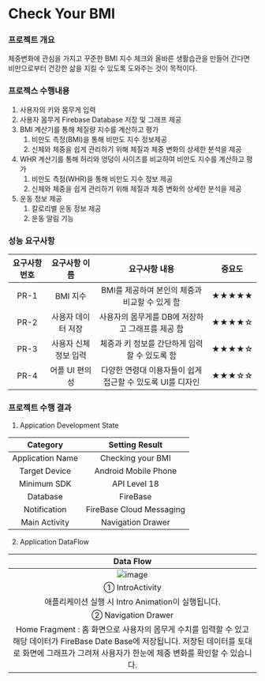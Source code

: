 # Check Your BMI

### 프로젝트 개요
체중변화에 관심을 가지고 꾸준한 BMI 지수 체크와 올바른 생활습관을 만들어 간다면 비만으로부터 건강한 삶을 지킬 수 있도록 도와주는 것이 목적이다.


### 프로젝스 수행내용
  1. 사용자의 키와 몸무게 입력
  2. 사용자 몸무게 Firebase Database 저장 및 그래프 제공
  3. BMI 계산기를 통해 체질량 지수를 계산하고 평가
      1. 비만도 측정(BMI)을 통해 비만도 지수 정보제공
      2. 신체와 체중을 쉽게 관리하기 위해 체질과 체중 변화의 상세한 분석을 제공
  4. WHR 계산기를 통해 허리와 엉덩이 사이즈를 비교하여 비만도 지수를 계산하고 평가
      1. 비만도 측정(WHR)을 통해 비만도 지수 정보 제공
      2. 신체와 체중을 쉽게 관리하기 위해 체질과 체중 변화의 상세한 분석을 제공
  5. 운동 정보 제공
      1. 칼로리별 운동 정보 제공
      2. 운동 알림 기능




### 성능 요구사항
| 요구사항 번호 | 요구사항 이름 | 요구사항 내용 | 중요도 |
|:---:|:---:|:---:|:---:|
| PR-1 | BMI 지수 | BMI를 제공하여 본인의 체중과 비교할 수 있게 함 | ★★★★★ |
| PR-2 | 사용자 데이터 저장 | 사용자의 몸무게를 DB에 저장하고 그래프를 제공 함 | ★★★★☆ |
| PR-3 | 사용자 신체정보 입력 | 체중과 키 정보를 간단하게 입력할 수 있도록 함 | ★★★★☆ |
| PR-4 | 어플 UI 편의성 | 다양한 연령대 이용자들이 쉽게 접근할 수 있도록 UI를 디자인 | ★★★☆☆ |




### 프로젝트 수행 결과
  1. Appication Development State
  
  
| Category | Setting Result |
|:---:|:---:|
| Application Name | Checking your BMI |
| Target Device | Android Mobile Phone |
| Minimum SDK | API Level 18 |
| Database | FireBase | 
| Notification | FireBase Cloud Messaging |
| Main Activity | Navigation Drawer |
  
  
  2. Application DataFlow
  
  
  | Data Flow |
  |:---:|
  | ![image](https://user-images.githubusercontent.com/53038387/82642669-3db46680-9c49-11ea-9081-976a3204e2e8.png) |
  | ➀ IntroActivity |
  | 애플리케이션 실행 시 Intro Animation이 실행됩니다. |
  | ➁ Navigation Drawer |
  | Home Fragment : 홈 화면으로 사용자의 몸무게 수치를 입력할 수 있고 해당 데이터가 FireBase Date Base에 저장됩니다. 저장된 데이터를 토대로 화면에 그래프가 그려져 사용자가 한눈에 체중 변화를 확인할 수 있습니다. |





